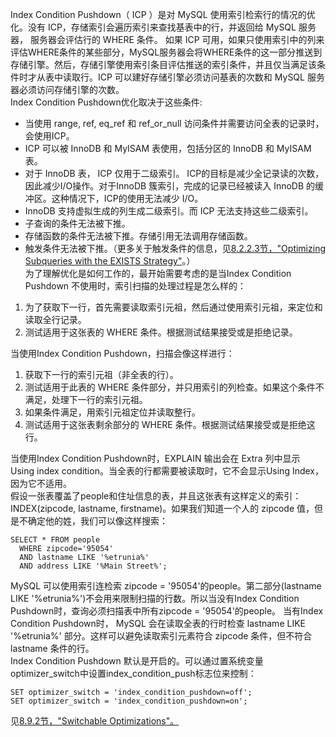 Index Condition Pushdown（ ICP ）是对 MySQL 使用索引检索行的情况的优化。没有 ICP，存储索引会遍历索引来查找基表中的行，并返回给 MySQL 服务器， 服务器会评估行的 WHERE 条件。  如果 ICP 可用，如果只使用索引中的列来评估WHERE条件的某些部分，MySQL服务器会将WHERE条件的这一部分推送到存储引擎。然后，存储引擎使用索引条目评估推送的索引条件，并且仅当满足该条件时才从表中读取行。ICP 可以建好存储引擎必须访问基表的次数和 MySQL 服务器必须访问存储引擎的次数。  
Index Condition Pushdown优化取决于这些条件:
- 当使用 range, ref, eq_ref 和 ref_or_null 访问条件并需要访问全表的记录时，会使用ICP。
- ICP 可以被 InnoDB 和 MyISAM 表使用，包括分区的 InnoDB 和 MyISAM 表。
- 对于 InnoDB 表， ICP 仅用于二级索引。 ICP的目标是减少全记录读的次数，因此减少I/O操作。对于InnoDB 簇索引，完成的记录已经被读入 InnoDB 的缓冲区。这种情况下，ICP的使用无法减少 I/O。
- InnoDB 支持虚拟生成的列生成二级索引。而 ICP 无法支持这些二级索引。
- 子查询的条件无法被下推。
- 存储函数的条件无法被下推。存储引用无法调用存储函数。
- 触发条件无法被下推。（更多关于触发条件的信息，见[8.2.2.3节，"Optimizing Subqueries with the EXISTS Strategy"](https://dev.mysql.com/doc/refman/5.7/en/subquery-optimization-with-exists.html)。）  
为了理解优化是如何工作的，最开始需要考虑的是当Index Condition Pushdown 不使用时，索引扫描的处理过程是怎么样的：
1. 为了获取下一行，首先需要读取索引元祖，然后通过使用索引元祖，来定位和读取全行记录。
2. 测试适用于这张表的 WHERE 条件。根据测试结果接受或是拒绝记录。

当使用Index Condition Pushdown，扫描会像这样进行：
1. 获取下一行的索引元祖（非全表的行）。
2. 测试适用于此表的 WHERE 条件部分，并只用索引的列检查。如果这个条件不满足，处理下一行的索引元祖。
3. 如果条件满足，用索引元祖定位并读取整行。
4. 测试适用于这张表剩余部分的 WHERE 条件。根据测试结果接受或是拒绝这行。  

当使用Index Condition Pushdown时，EXPLAIN 输出会在 Extra 列中显示 Using index condition。当全表的行都需要被读取时，它不会显示Using Index，因为它不适用。  
假设一张表覆盖了people和住址信息的表，并且这张表有这样定义的索引：INDEX(zipcode, lastname, firstname)。如果我们知道一个人的 zipcode 值，但是不确定他的姓，我们可以像这样搜索：
```
SELECT * FROM people
  WHERE zipcode='95054'
  AND lastname LIKE '%etrunia%'
  AND address LIKE '%Main Street%';
```
MySQL 可以使用索引连检索 zipcode = '95054'的people。第二部分(lastname LIKE '%etrunia%')不会用来限制扫描的行数。所以当没有Index Condition Pushdown时，查询必须扫描表中所有zipcode = '95054'的people。
当有Index Condition Pushdown时， MySQL 会在读取全表的行时检查 lastname LIKE '%etrunia%' 部分。这样可以避免读取索引元素符合 zipcode 条件，但不符合 lastname 条件的行。  
Index Condition Pushdown 默认是开启的。可以通过置系统变量 optimizer_switch中设置index_condition_push标志位来控制：
```
SET optimizer_switch = 'index_condition_pushdown=off';
SET optimizer_switch = 'index_condition_pushdown=on';
```  
见[8.9.2节，"Switchable Optimizations"。](https://dev.mysql.com/doc/refman/5.7/en/switchable-optimizations.html)
